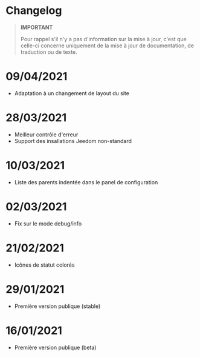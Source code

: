 # Changelog

>**IMPORTANT**
>
>Pour rappel s'il n'y a pas d'information sur la mise à jour, c'est que celle-ci concerne uniquement de la mise à jour de documentation, de traduction ou de texte.

# 09/04/2021
- Adaptation à un changement de layout du site

# 28/03/2021
- Meilleur contrôle d'erreur
- Support des insallations Jeedom non-standard

# 10/03/2021
- Liste des parents indentée dans le panel de configuration

# 02/03/2021
- Fix sur le mode debug/info

# 21/02/2021
- Icônes de statut colorés

# 29/01/2021
- Première version publique (stable)

# 16/01/2021
- Première version publique (beta)

